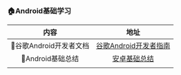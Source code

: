 ### :house:Android基础学习 ###

|             内容              |                             地址                             |
| :---------------------------: | :----------------------------------------------------------: |
| :cookie:谷歌Android开发者文档 | [谷歌Android开发者指南](https://developer.android.google.cn/guide) |
|  :hamburger:Android基础总结   |               [安卓基础总结](/androidbasic.md)               |
|                               |                                                              |


